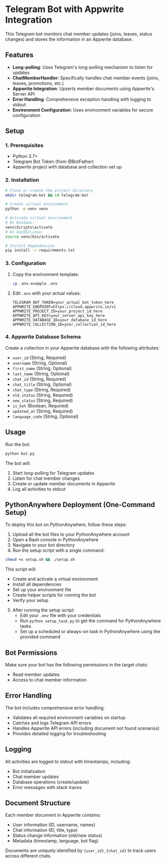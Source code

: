 # Telegram Bot with Appwrite Integration

This Telegram bot monitors chat member updates (joins, leaves, status changes) and stores the information in an Appwrite database.

## Features

- **Long-polling**: Uses Telegram's long-polling mechanism to listen for updates
- **ChatMemberHandler**: Specifically handles chat member events (joins, leaves, promotions, etc.)
- **Appwrite Integration**: Upserts member documents using Appwrite's Server API
- **Error Handling**: Comprehensive exception handling with logging to stdout
- **Environment Configuration**: Uses environment variables for secure configuration

## Setup

### 1. Prerequisites

- Python 3.7+
- Telegram Bot Token (from @BotFather)
- Appwrite project with database and collection set up

### 2. Installation

```bash
# Clone or create the project directory
mkdir telegram-bot && cd telegram-bot

# Create virtual environment
python -m venv venv

# Activate virtual environment
# On Windows:
venv\Scripts\activate
# On macOS/Linux:
source venv/bin/activate

# Install dependencies
pip install -r requirements.txt
```

### 3. Configuration

1. Copy the environment template:
   ```bash
   cp .env.example .env
   ```

2. Edit `.env` with your actual values:
   ```env
   TELEGRAM_BOT_TOKEN=your_actual_bot_token_here
   APPWRITE_ENDPOINT=https://cloud.appwrite.io/v1
   APPWRITE_PROJECT_ID=your_project_id_here
   APPWRITE_API_KEY=your_server_api_key_here
   APPWRITE_DATABASE_ID=your_database_id_here
   APPWRITE_COLLECTION_ID=your_collection_id_here
   ```

### 4. Appwrite Database Schema

Create a collection in your Appwrite database with the following attributes:

- `user_id` (String, Required)
- `username` (String, Optional)
- `first_name` (String, Optional)
- `last_name` (String, Optional)
- `chat_id` (String, Required)
- `chat_title` (String, Optional)
- `chat_type` (String, Required)
- `old_status` (String, Required)
- `new_status` (String, Required)
- `is_bot` (Boolean, Required)
- `updated_at` (String, Required)
- `language_code` (String, Optional)

## Usage

Run the bot:

```bash
python bot.py
```

The bot will:
1. Start long-polling for Telegram updates
2. Listen for chat member changes
3. Create or update member documents in Appwrite
4. Log all activities to stdout

## PythonAnywhere Deployment (One-Command Setup)

To deploy this bot on PythonAnywhere, follow these steps:

1. Upload all the bot files to your PythonAnywhere account
2. Open a Bash console in PythonAnywhere
3. Navigate to your bot directory
4. Run the setup script with a single command:

```bash
chmod +x setup.sh && ./setup.sh
```

This script will:
- Create and activate a virtual environment
- Install all dependencies
- Set up your environment file
- Create helper scripts for running the bot
- Verify your setup

5. After running the setup script:
   - Edit your `.env` file with your credentials
   - Run `python setup_task.py` to get the command for PythonAnywhere tasks
   - Set up a scheduled or always-on task in PythonAnywhere using the provided command

## Bot Permissions

Make sure your bot has the following permissions in the target chats:
- Read member updates
- Access to chat member information

## Error Handling

The bot includes comprehensive error handling:
- Validates all required environment variables on startup
- Catches and logs Telegram API errors
- Handles Appwrite API errors (including document not found scenarios)
- Provides detailed logging for troubleshooting

## Logging

All activities are logged to stdout with timestamps, including:
- Bot initialization
- Chat member updates
- Database operations (create/update)
- Error messages with stack traces

## Document Structure

Each member document in Appwrite contains:
- User information (ID, username, names)
- Chat information (ID, title, type)
- Status change information (old/new status)
- Metadata (timestamp, language, bot flag)

Documents are uniquely identified by `{user_id}_{chat_id}` to track users across different chats.
